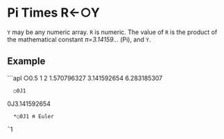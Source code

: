 <div style="display: none;">
  ○
</div>






<h1 class="heading"><span class="name">Pi Times</span> <span class="command">R←○Y</span></h1>



`Y` may be any numeric array. `R` is numeric. The value of `R` is the product of the mathematical constant *π=3.14159...* (Pi), and `Y`.

<h2 class="example">Example</h2>
```apl
      ○0.5 1 2
1.570796327 3.141592654 6.283185307
 
      ○0J1
0J3.141592654

      *○0J1 ⍝ Euler
¯1
```



